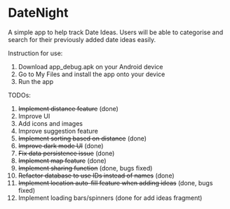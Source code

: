 # DateNight
 
 A simple app to help track Date Ideas. Users will be able to categorise and search for their previously added date ideas easily.
 
 Instruction for use:
 1. Download app_debug.apk on your Android device
 2. Go to My Files and install the app onto your device
 3. Run the app
 
 TODOs:
 1. <del>Implement distance feature</del> (done)
 2. Improve UI
 3. Add icons and images
 4. Improve suggestion feature
 5. <del>Implement sorting based on distance</del> (done)
 6. <del>Improve dark mode UI</del> (done)
 7. <del>Fix data persistence issue</del> (done)
 8. <del>Implement map feature</del> (done)
 9. <del>Implement sharing function</del> (done, bugs fixed)
 10. <del>Refactor database to use IDs instead of names</del> (done)
 11. <del>Implement location auto-fill feature when adding ideas</del> (done, bugs fixed)
 12. Implement loading bars/spinners (done for add ideas fragment)